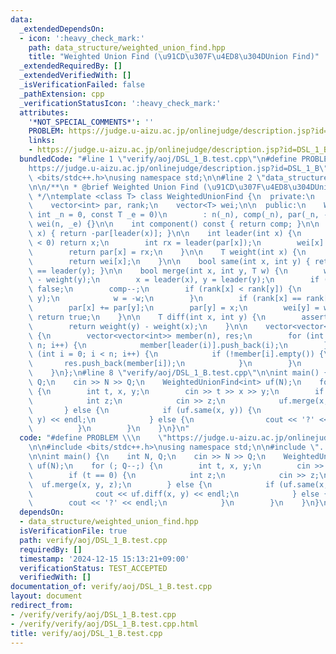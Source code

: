 ```yaml
---
data:
  _extendedDependsOn:
  - icon: ':heavy_check_mark:'
    path: data_structure/weighted_union_find.hpp
    title: "Weighted Union Find (\u91CD\u307F\u4ED8\u304DUnion Find)"
  _extendedRequiredBy: []
  _extendedVerifiedWith: []
  _isVerificationFailed: false
  _pathExtension: cpp
  _verificationStatusIcon: ':heavy_check_mark:'
  attributes:
    '*NOT_SPECIAL_COMMENTS*': ''
    PROBLEM: https://judge.u-aizu.ac.jp/onlinejudge/description.jsp?id=DSL_1_B
    links:
    - https://judge.u-aizu.ac.jp/onlinejudge/description.jsp?id=DSL_1_B
  bundledCode: "#line 1 \"verify/aoj/DSL_1_B.test.cpp\"\n#define PROBLEM \\\n    \"\
    https://judge.u-aizu.ac.jp/onlinejudge/description.jsp?id=DSL_1_B\"\n\n#include\
    \ <bits/stdc++.h>\nusing namespace std;\n\n#line 2 \"data_structure/weighted_union_find.hpp\"\
    \n\n/**\n * @brief Weighted Union Find (\u91CD\u307F\u4ED8\u304DUnion Find)\n\
    \ */\ntemplate <class T> class WeightedUnionFind {\n  private:\n    int n, comp;\n\
    \    vector<int> par, rank;\n    vector<T> wei;\n\n  public:\n    WeightedUnionFind(const\
    \ int _n = 0, const T _e = 0)\n        : n(_n), comp(_n), par(_n, -1), rank(_n),\
    \ wei(n, _e) {}\n\n    int component() const { return comp; }\n\n    int size(int\
    \ x) { return -par[leader(x)]; }\n\n    int leader(int x) {\n        if (par[x]\
    \ < 0) return x;\n        int rx = leader(par[x]);\n        wei[x] += wei[par[x]];\n\
    \        return par[x] = rx;\n    }\n\n    T weight(int x) {\n        leader(x);\n\
    \        return wei[x];\n    }\n\n    bool same(int x, int y) { return leader(x)\
    \ == leader(y); }\n\n    bool merge(int x, int y, T w) {\n        w += weight(x)\
    \ - weight(y);\n        x = leader(x), y = leader(y);\n        if (x == y) return\
    \ false;\n        comp--;\n        if (rank[x] < rank[y]) {\n            swap(x,\
    \ y);\n            w = -w;\n        }\n        if (rank[x] == rank[y]) rank[x]++;\n\
    \        par[x] += par[y];\n        par[y] = x;\n        wei[y] = w;\n       \
    \ return true;\n    }\n\n    T diff(int x, int y) {\n        assert(same(x, y));\n\
    \        return weight(y) - weight(x);\n    }\n\n    vector<vector<int>> groups()\
    \ {\n        vector<vector<int>> member(n), res;\n        for (int i = 0; i <\
    \ n; i++) {\n            member[leader(i)].push_back(i);\n        }\n        for\
    \ (int i = 0; i < n; i++) {\n            if (!member[i].empty()) {\n         \
    \       res.push_back(member[i]);\n            }\n        }\n        return res;\n\
    \    }\n};\n#line 8 \"verify/aoj/DSL_1_B.test.cpp\"\n\nint main() {\n    int N,\
    \ Q;\n    cin >> N >> Q;\n    WeightedUnionFind<int> uf(N);\n    for (; Q--;)\
    \ {\n        int t, x, y;\n        cin >> t >> x >> y;\n        if (t == 0) {\n\
    \            int z;\n            cin >> z;\n            uf.merge(x, y, z);\n \
    \       } else {\n            if (uf.same(x, y)) {\n                cout << uf.diff(x,\
    \ y) << endl;\n            } else {\n                cout << '?' << endl;\n  \
    \          }\n        }\n    }\n}\n"
  code: "#define PROBLEM \\\n    \"https://judge.u-aizu.ac.jp/onlinejudge/description.jsp?id=DSL_1_B\"\
    \n\n#include <bits/stdc++.h>\nusing namespace std;\n\n#include \"../../data_structure/weighted_union_find.hpp\"\
    \n\nint main() {\n    int N, Q;\n    cin >> N >> Q;\n    WeightedUnionFind<int>\
    \ uf(N);\n    for (; Q--;) {\n        int t, x, y;\n        cin >> t >> x >> y;\n\
    \        if (t == 0) {\n            int z;\n            cin >> z;\n          \
    \  uf.merge(x, y, z);\n        } else {\n            if (uf.same(x, y)) {\n  \
    \              cout << uf.diff(x, y) << endl;\n            } else {\n        \
    \        cout << '?' << endl;\n            }\n        }\n    }\n}\n"
  dependsOn:
  - data_structure/weighted_union_find.hpp
  isVerificationFile: true
  path: verify/aoj/DSL_1_B.test.cpp
  requiredBy: []
  timestamp: '2024-12-15 15:13:21+09:00'
  verificationStatus: TEST_ACCEPTED
  verifiedWith: []
documentation_of: verify/aoj/DSL_1_B.test.cpp
layout: document
redirect_from:
- /verify/verify/aoj/DSL_1_B.test.cpp
- /verify/verify/aoj/DSL_1_B.test.cpp.html
title: verify/aoj/DSL_1_B.test.cpp
---
```

